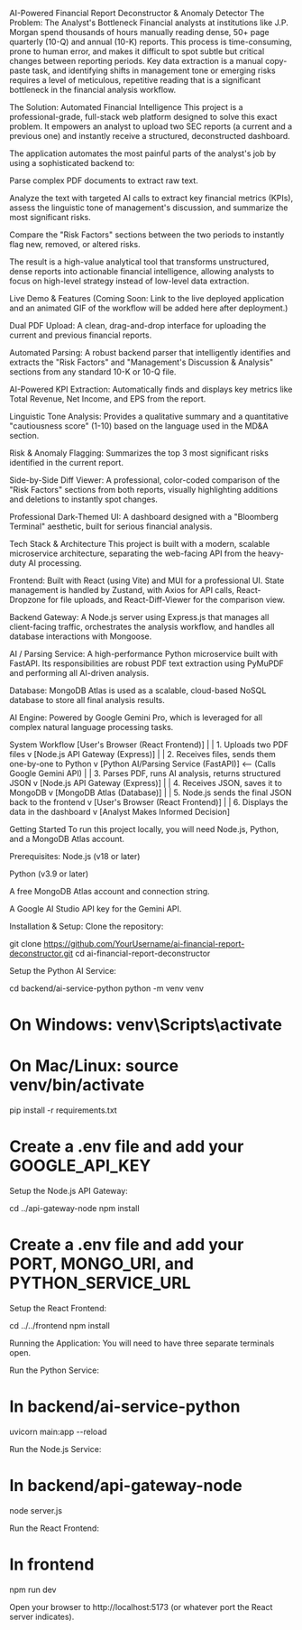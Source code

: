 AI-Powered Financial Report Deconstructor & Anomaly Detector
The Problem: The Analyst's Bottleneck
Financial analysts at institutions like J.P. Morgan spend thousands of hours manually reading dense, 50+ page quarterly (10-Q) and annual (10-K) reports. This process is time-consuming, prone to human error, and makes it difficult to spot subtle but critical changes between reporting periods. Key data extraction is a manual copy-paste task, and identifying shifts in management tone or emerging risks requires a level of meticulous, repetitive reading that is a significant bottleneck in the financial analysis workflow.

The Solution: Automated Financial Intelligence
This project is a professional-grade, full-stack web platform designed to solve this exact problem. It empowers an analyst to upload two SEC reports (a current and a previous one) and instantly receive a structured, deconstructed dashboard.

The application automates the most painful parts of the analyst's job by using a sophisticated backend to:

Parse complex PDF documents to extract raw text.

Analyze the text with targeted AI calls to extract key financial metrics (KPIs), assess the linguistic tone of management's discussion, and summarize the most significant risks.

Compare the "Risk Factors" sections between the two periods to instantly flag new, removed, or altered risks.

The result is a high-value analytical tool that transforms unstructured, dense reports into actionable financial intelligence, allowing analysts to focus on high-level strategy instead of low-level data extraction.

Live Demo & Features
(Coming Soon: Link to the live deployed application and an animated GIF of the workflow will be added here after deployment.)

Dual PDF Upload: A clean, drag-and-drop interface for uploading the current and previous financial reports.

Automated Parsing: A robust backend parser that intelligently identifies and extracts the "Risk Factors" and "Management's Discussion & Analysis" sections from any standard 10-K or 10-Q file.

AI-Powered KPI Extraction: Automatically finds and displays key metrics like Total Revenue, Net Income, and EPS from the report.

Linguistic Tone Analysis: Provides a qualitative summary and a quantitative "cautiousness score" (1-10) based on the language used in the MD&A section.

Risk & Anomaly Flagging: Summarizes the top 3 most significant risks identified in the current report.

Side-by-Side Diff Viewer: A professional, color-coded comparison of the "Risk Factors" sections from both reports, visually highlighting additions and deletions to instantly spot changes.

Professional Dark-Themed UI: A dashboard designed with a "Bloomberg Terminal" aesthetic, built for serious financial analysis.

Tech Stack & Architecture
This project is built with a modern, scalable microservice architecture, separating the web-facing API from the heavy-duty AI processing.

Frontend: Built with React (using Vite) and MUI for a professional UI. State management is handled by Zustand, with Axios for API calls, React-Dropzone for file uploads, and React-Diff-Viewer for the comparison view.

Backend Gateway: A Node.js server using Express.js that manages all client-facing traffic, orchestrates the analysis workflow, and handles all database interactions with Mongoose.

AI / Parsing Service: A high-performance Python microservice built with FastAPI. Its responsibilities are robust PDF text extraction using PyMuPDF and performing all AI-driven analysis.

Database: MongoDB Atlas is used as a scalable, cloud-based NoSQL database to store all final analysis results.

AI Engine: Powered by Google Gemini Pro, which is leveraged for all complex natural language processing tasks.

System Workflow
[User's Browser (React Frontend)]
       |
       | 1. Uploads two PDF files
       v
[Node.js API Gateway (Express)]
       |
       | 2. Receives files, sends them one-by-one to Python
       v
[Python AI/Parsing Service (FastAPI)]  <-- (Calls Google Gemini API)
       |
       | 3. Parses PDF, runs AI analysis, returns structured JSON
       v
[Node.js API Gateway (Express)]
       |
       | 4. Receives JSON, saves it to MongoDB
       v
[MongoDB Atlas (Database)]
       |
       | 5. Node.js sends the final JSON back to the frontend
       v
[User's Browser (React Frontend)]
       |
       | 6. Displays the data in the dashboard
       v
[Analyst Makes Informed Decision]

Getting Started
To run this project locally, you will need Node.js, Python, and a MongoDB Atlas account.

Prerequisites:
Node.js (v18 or later)

Python (v3.9 or later)

A free MongoDB Atlas account and connection string.

A Google AI Studio API key for the Gemini API.

Installation & Setup:
Clone the repository:

git clone https://github.com/YourUsername/ai-financial-report-deconstructor.git
cd ai-financial-report-deconstructor

Setup the Python AI Service:

cd backend/ai-service-python
python -m venv venv
# On Windows: venv\Scripts\activate
# On Mac/Linux: source venv/bin/activate
pip install -r requirements.txt
# Create a .env file and add your GOOGLE_API_KEY

Setup the Node.js API Gateway:

cd ../api-gateway-node
npm install
# Create a .env file and add your PORT, MONGO_URI, and PYTHON_SERVICE_URL

Setup the React Frontend:

cd ../../frontend
npm install

Running the Application:
You will need to have three separate terminals open.

Run the Python Service:

# In backend/ai-service-python
uvicorn main:app --reload

Run the Node.js Service:

# In backend/api-gateway-node
node server.js

Run the React Frontend:

# In frontend
npm run dev

Open your browser to http://localhost:5173 (or whatever port the React server indicates).

